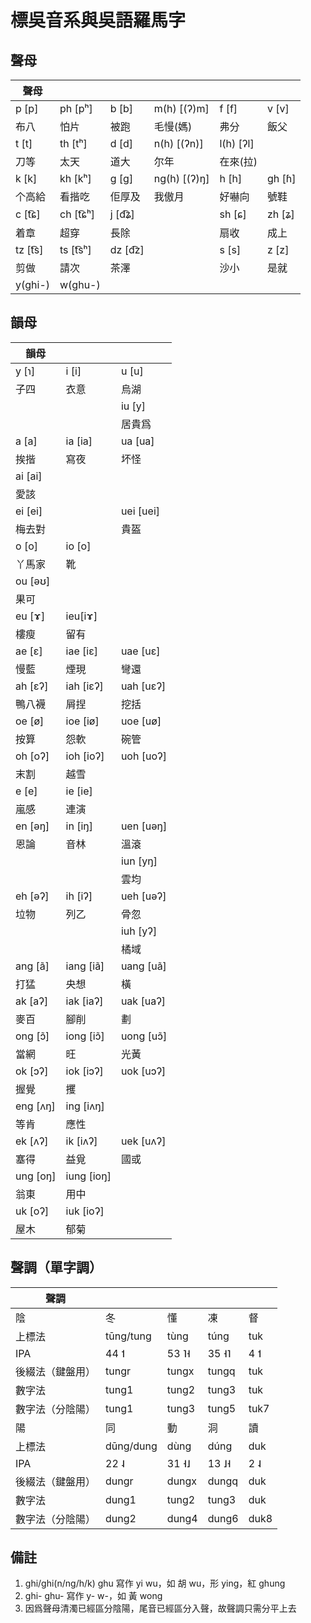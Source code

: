 # 標吳音系與吳語羅馬字

## 聲母

| 聲母    |          |         |              |           |        |
| ------- | -------- | ------- | ------------ | --------- | ------ |
| p [p]   | ph [pʰ]  | b [b]   | m(h) [(ʔ)m]  | f [f]     | v [v]  |
| 布八    | 怕片     | 被跑    | 毛慢(媽)     | 弗分      | 飯父   |
| t [t]   | th [tʰ]  | d [d]   | n(h) [(ʔn)]  | l(h) [ʔl] |        |
| 刀等    | 太天     | 道大    | 尔年         | 在來(拉)  |        |
| k [k]   | kh [kʰ]  | g [ɡ]   | ng(h) [(ʔ)ŋ] | h [h]     | gh [ɦ] |
| 个高給  | 看揩吃   | 佢厚及  | 我傲月       | 好嚇向    | 號鞋   |
| c [t͡ɕ]  | ch [t͡ɕʰ] | j [d͡ʑ]  |              | sh [ɕ]    | zh [ʑ] |
| 着章    | 超穿     | 長除    |              | 扇收      | 成上   |
| tz [t͡s] | ts [t͡sʰ] | dz [d͡z] |              | s [s]     | z [z]  |
| 剪做    | 請次     | 茶澤    |              | 沙小      | 是就   |
| y(ghi-) | w(ghu-)  |         |              |           |        |

## 韻母

| 韻母     |            |           |
| -------- | ---------- | --------- |
| y [ɿ]    | i [i]      | u [u]     |
| 子四     | 衣意       | 烏湖      |
|          |            | iu [y]    |
|          |            | 居貴爲    |
| a [a]    | ia [ia]    | ua [ua]   |
| 挨揩     | 寫夜       | 坏怪      |
| ai [ai]  |            |           |
| 愛該     |            |           |
| ei [ei]  |            | uei [uei] |
| 梅去對   |            | 貴盔      |
| o [o]    | io [o]     |           |
| 丫馬家   | 靴         |           |
| ou [əʊ]  |            |           |
| 果可     |            |           |
| eu [ɤ]   | ieu[iɤ]    |           |
| 樓瘦     | 留有       |           |
| ae [ɛ]   | iae [iɛ]   | uae [uɛ]  |
| 慢藍     | 煙現       | 彎還      |
| ah [ɛʔ]  | iah [iɛʔ]  | uah [uɛʔ] |
| 鴨八襪   | 屑捏       | 挖括      |
| oe [ø]   | ioe [iø]   | uoe [uø]  |
| 按算     | 怨軟       | 碗管      |
| oh [oʔ]  | ioh [ioʔ]  | uoh [uoʔ] |
| 末割     | 越雪       |           |
| e [e]    | ie [ie]    |           |
| 嵐感     | 連演       |           |
| en [əŋ]  | in [iŋ]    | uen [uəŋ] |
| 恩論     | 音林       | 溫滾      |
|          |            | iun [yŋ]  |
|          |            | 雲均      |
| eh [əʔ]  | ih [iʔ]    | ueh [uəʔ] |
| 垃物     | 列乙       | 骨忽      |
|          |            | iuh [yʔ]  |
|          |            | 橘域      |
| ang [ã]  | iang [iã]  | uang [uã] |
| 打猛     | 央想       | 橫        |
| ak [aʔ]  | iak [iaʔ]  | uak [uaʔ] |
| 麥百     | 腳削       | 劃        |
| ong [ɔ̃]  | iong [iɔ̃]  | uong [uɔ̃] |
| 當網     | 旺         | 光黃      |
| ok [ɔʔ]  | iok [iɔʔ]  | uok [uɔʔ] |
| 握覺     | 攫         |           |
| eng [ʌŋ] | ing [iʌŋ]  |           |
| 等肯     | 應性       |           |
| ek [ʌʔ]  | ik [iʌʔ]   | uek [uʌʔ] |
| 塞得     | 益覓       | 國或      |
| ung [oŋ] | iung [ioŋ] |           |
| 翁東     | 用中       |           |
| uk [oʔ]  | iuk [ioʔ]  |           |
| 屋木     | 郁菊       |           |

## 聲調（單字調）

| 聲調             |           |       |       |      |
| ---------------- | --------- | ----- | ----- | ---- |
| 陰               | 冬        | 懂    | 凍    | 督   |
| 上標法           | tūng/tung | tùng  | túng  | tuk  |
| IPA              | 44 ˦      | 53 ˥˧ | 35 ˧˥ | 4 ˦  |
| 後綴法（鍵盤用） | tungr     | tungx | tungq | tuk  |
| 數字法           | tung1     | tung2 | tung3 | tuk  |
| 數字法（分陰陽） | tung1     | tung3 | tung5 | tuk7 |
| 陽               | 同        | 動    | 洞    | 讀   |
| 上標法           | dūng/dung | dùng  | dúng  | duk  |
| IPA              | 22 ˨      | 31 ˧˩ | 13 ˩˧ | 2 ˨  |
| 後綴法（鍵盤用） | dungr     | dungx | dungq | duk  |
| 數字法           | dung1     | tung2 | tung3 | duk  |
| 數字法（分陰陽） | dung2     | dung4 | dung6 | duk8 |

## 備註

1. ghi/ghi(n/ng/h/k) ghu 寫作 yi wu，如 胡 wu，形 ying，紅 ghung
1. ghi- ghu- 寫作 y- w-，如 黃 wong
1. 因爲聲母清濁已經區分陰陽，尾音已經區分入聲，故聲調只需分平上去
